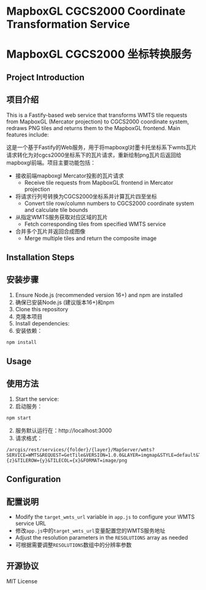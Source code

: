 # MapboxGL CGCS2000 Coordinate Transformation Service
# MapboxGL CGCS2000 坐标转换服务

## Project Introduction
## 项目介绍

This is a Fastify-based web service that transforms WMTS tile requests from MapboxGL (Mercator projection) to CGCS2000 coordinate system, redraws PNG tiles and returns them to the MapboxGL frontend. Main features include:

这是一个基于Fastify的Web服务，用于将mapboxgl对墨卡托坐标系下wmts瓦片请求转化为对cgcs2000坐标系下的瓦片请求，重新绘制png瓦片后返回给mapboxgl前端。项目主要功能包括：
- 接收前端mapboxgl Mercator投影的瓦片请求
  - Receive tile requests from MapboxGL frontend in Mercator projection
- 将请求行列号转换为CGCS2000坐标系并计算瓦片四至坐标
  - Convert tile row/column numbers to CGCS2000 coordinate system and calculate tile bounds
- 从指定WMTS服务获取对应区域的瓦片
  - Fetch corresponding tiles from specified WMTS service
- 合并多个瓦片并返回合成图像
  - Merge multiple tiles and return the composite image

## Installation Steps
## 安装步骤

1. Ensure Node.js (recommended version 16+) and npm are installed
1. 确保已安装Node.js (建议版本16+)和npm
2. Clone this repository
2. 克隆本项目
3. Install dependencies:
3. 安装依赖：
```bash
npm install
```

## Usage
## 使用方法

1. Start the service:
1. 启动服务：
```bash
npm start
```
2. 服务默认运行在：http://localhost:3000
3. 请求格式：
```
/arcgis/rest/services/{folder}/{layer}/MapServer/wmts?SERVICE=WMTS&REQUEST=GetTile&VERSION=1.0.0&LAYER=imgmap&STYLE=default&TILEMATRIXSET=default028mm&TILEMATRIX={z}&TILEROW={y}&TILECOL={x}&FORMAT=image/png
```

## Configuration
## 配置说明

- Modify the `target_wmts_url` variable in `app.js` to configure your WMTS service URL
- 修改`app.js`中的`target_wmts_url`变量配置您的WMTS服务地址
- Adjust the resolution parameters in the `RESOLUTIONS` array as needed
- 可根据需要调整`RESOLUTIONS`数组中的分辨率参数

## 开源协议

MIT License